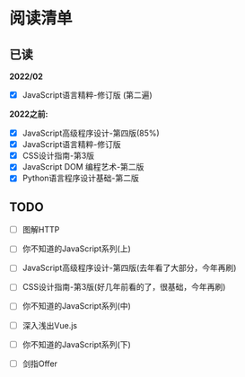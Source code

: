 # 阅读清单

## 已读

**2022/02**
- [x] JavaScript语言精粹-修订版 (第二遍)


**2022之前:**
- [x] JavaScript高级程序设计-第四版(85%)
- [x] JavaScript语言精粹-修订版
- [x] CSS设计指南-第3版
- [x] JavaScript DOM 编程艺术-第二版
- [x] Python语言程序设计基础-第二版

## TODO

- [ ] 图解HTTP
- [ ] 你不知道的JavaScript系列(上)
- [ ] JavaScript高级程序设计-第四版(去年看了大部分，今年再刷)
- [ ] CSS设计指南-第3版(好几年前看的了，很基础，今年再刷)
- [ ] 你不知道的JavaScript系列(中)
- [ ] 深入浅出Vue.js
- [ ] 你不知道的JavaScript系列(下)
- [ ] 剑指Offer


